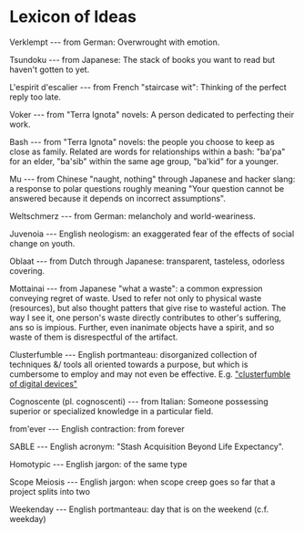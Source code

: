 # Lexicon of Ideas

Verklempt --- from German: Overwrought with emotion.

Tsundoku --- from Japanese: The stack of books you want to read but haven't gotten to yet.

L'espirit d'escalier --- from French "staircase wit": Thinking of the perfect reply too late.

Voker --- from "Terra Ignota" novels: A person dedicated to perfecting their work.

Bash --- from "Terra Ignota" novels: the people you choose to keep as close as family.
    Related are words for relationships within a bash: "ba'pa" for an elder, "ba'sib" within the same age group, "ba'kid" for a younger.

Mu --- from Chinese "naught, nothing" through Japanese and hacker slang: a response to polar questions roughly meaning "Your question cannot be answered because it depends on incorrect assumptions".

Weltschmerz --- from German: melancholy and world-weariness.

Juvenoia --- English neologism: an exaggerated fear of the effects of social change on youth.

Oblaat --- from Dutch through Japanese: transparent, tasteless, odorless covering.

Mottainai --- from Japanese "what a waste": a common expression conveying regret of waste.
    Used to refer not only to physical waste (resources), but also thought patters that give rise to wasteful action.
    The way I see it, one person's waste directly contributes to other's suffering, ans so is impious.
    Further, even inanimate objects have a spirit, and so waste of them is disrespectful of the artifact.

Clusterfumble --- English portmanteau: disorganized collection of techniques &/ tools all oriented towards a purpose, but which is cumbersome to employ and may not even be effective.
    E.g. ["clusterfumble of digital devices"](http://www.utilware.com/gsd3.html)

Cognoscente (pl. cognoscenti) --- from Italian: Someone possessing superior or specialized knowledge in a particular field.

from'ever --- English contraction: from forever

SABLE --- English acronym: "Stash Acquisition Beyond Life Expectancy".

Homotypic --- English jargon: of the same type

Scope Meiosis --- English jargon: when scope creep goes so far that a project splits into two

Weekenday --- English portmanteau: day that is on the weekend (c.f. weekday)